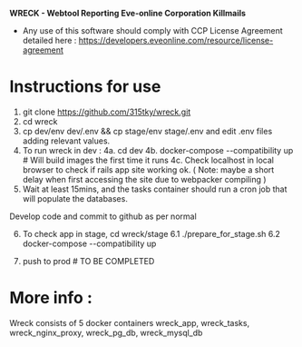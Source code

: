 **WRECK - Webtool Reporting Eve-online Corporation Killmails**


* Any use of this software should comply with CCP License Agreement detailed here :
https://developers.eveonline.com/resource/license-agreement                       


Instructions for use
============================================================
1. git clone https://github.com/315tky/wreck.git
2. cd wreck
3. cp dev/env dev/.env && cp stage/env stage/.env and edit .env files adding relevant values.
4. To run wreck in dev : 
4a. cd dev
4b. docker-compose --compatibility up  # Will build images the first time it runs
4c. Check localhost in local browser to check if rails app site working ok. 
( Note: maybe a short delay when first accessing the site due to webpacker compiling )
5. Wait at least 15mins, and the tasks container should run a cron job that will populate the databases.

Develop code and commit to github as per normal

6. To check app in stage, cd wreck/stage
6.1 ./prepare_for_stage.sh
6.2 docker-compose --compatibility up

7. push to prod # TO BE COMPLETED

More info :
==========
Wreck consists of 5 docker containers 
wreck_app, wreck_tasks, wreck_nginx_proxy, wreck_pg_db, wreck_mysql_db


